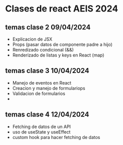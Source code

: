 # Clases de react AEIS 2024


## temas clase 2 09/04/2024

- Explicacion de JSX
- Props (pasar datos de componente padre a hijo) 
- Renredizado condicional (&&)
- Renderizado de listas y keys en React (map)

## temas clase 3 10/04/2024
- Manejo de eventos en React
- Creacion y manejo de formulariops
- Validacion de formularios
- 
## temas clase 4 12/04/2024
- Fetching de datos de un API
- uso de useState y useEffect
- custom hook para hacer fetching de datos